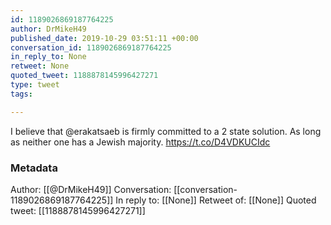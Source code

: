 ```yaml
---
id: 1189026869187764225
author: DrMikeH49
published_date: 2019-10-29 03:51:11 +00:00
conversation_id: 1189026869187764225
in_reply_to: None
retweet: None
quoted_tweet: 1188878145996427271
type: tweet
tags:

---
```


I believe that @erakatsaeb is firmly committed to a 2 state solution. As long as neither one has a Jewish majority. https://t.co/D4VDKUCIdc

### Metadata

Author: [[@DrMikeH49]]
Conversation: [[conversation-1189026869187764225]]
In reply to: [[None]]
Retweet of: [[None]]
Quoted tweet: [[1188878145996427271]]
